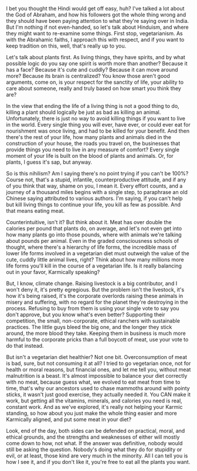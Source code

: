 I bet you thought the Hindi would get off easy, huh? I've talked a lot about the God of Abraham, and how his followers got the whole thing wrong and they should have been paying attention to what they're saying over in India. But I'm nothing if not even-handed, so let's talk about Hinduism, and where they might want to re-examine some things. First stop, vegetarianism. As with the Abrahamic faiths, I approach this with respect, and if you want to keep tradition on this, well, that's really up to you.


Let's talk about plants first. As living things, they have spirits, and by what possible logic do you say one spirit is worth more than another? Because it has a face? Because it's cute and cuddly? Because it can move around more? Because its brain is centralized? You know those aren't good arguments, come on, is your respect for the sanctity of life, your ability to care about someone, really and truly based on how smart you think they are?


In the view that ending the life of a living thing is not a good thing to do, killing a plant should logically be just as bad as killing an animal. Unfortunately, there is just no way to avoid killing things if you want to live in the world. Every single thing you will ever, have ever, or could ever eat for nourishment was once living, and had to be killed for your benefit. And then there's the rest of your life, how many plants and animals died in the construction of your house, the roads you travel on, the businesses that provide things you need to live in any measure of comfort? Every single moment of your life is built on the blood of plants and animals. Or, for plants, I guess it's sap, but anyway.


So is this nihilism? Am I saying there's no point trying if you can't be 100%? Course not, that's a stupid, infantile, counterproductive attitude, and if any of you think that way, shame on you, I mean it. Every effort counts, and a journey of a thousand miles begins with a single step, to paraphrase an old Chinese saying attributed to various authors. I'm saying, if you can't help but kill living things to continue your life, you kill as few as possible. And that means eating meat.


Counterintuitive, isn't it? But think about it. Meat has over double the calories per pound that plants do, on average, and let's not even get into how many plants go into those pounds, where with animals we're talking about pounds per animal. Even in the graded consciousness schools of thought, where there's a hierarchy of life forms, the incredible mass of lower life forms involved in a vegetarian diet must outweigh the value of the cute, cuddly little animal lives, right? Think about how many millions more life forms you'll kill in the course of a vegetarian life. Is it really balancing out in your favor, Karmically speaking?


But, I know, climate change. Raising livestock is a big contributor, and I won't deny it, it's pretty egregious. But the problem isn't the livestock, it's how it's being raised, it's the corporate overlords raising these animals in misery and suffering, with no regard for the planet they're destroying in the process. Refusing to buy from them is using your single vote to say you don't approve, but you know what's even better? Supporting their competition, the small, non-corporate, ethical ranchers with sustainable practices. The little guys bleed the big one, and the longer they stick around, the more blood they take. Keeping them in business is much more harmful to the corporate pricks than a full boycott of meat, use your vote to do that instead.


But isn't a vegetarian diet healthier? Not one bit. Overconsumption of meat is bad, sure, but not consuming it at all? I tried to go vegetarian once, not for health or moral reasons, but financial ones, and let me tell you, without meat malnutrition is a beast. It's almost impossible to balance your diet correctly with no meat, because guess what, we evolved to eat meat from time to time, that's why our ancestors used to chase mammoths around with pointy sticks, it wasn't just good exercise, they actually needed it. You CAN make it work, but getting all the vitamins, minerals, and calories you need is real, constant work. And as we've explored, it's really not helping your Karmic standing, so how about you just make the whole thing easier and more Karmically aligned, and put some meat in your diet?


Look, end of the day, both sides can be defended on practical, moral, and ethical grounds, and the strengths and weaknesses of either will mostly come down to how, not what. If the answer was definitive, nobody would still be asking the question. Nobody's doing what they do for stupidity or evil, or at least, those kind are very much in the minority. All I can tell you is how I see it, and if you don't like it, you're free to eat all the plants you want.